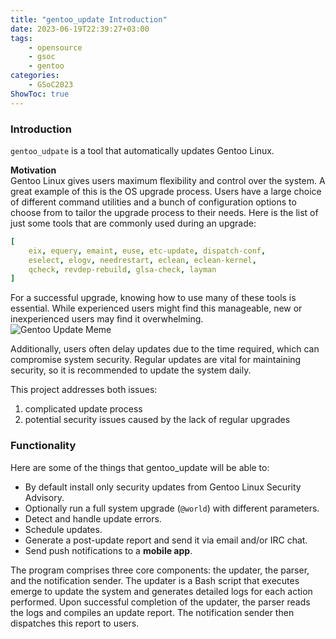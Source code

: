 ```yaml
---
title: "gentoo_update Introduction"
date: 2023-06-19T22:39:27+03:00
tags:
    - opensource
    - gsoc
    - gentoo
categories:
    - GSoC2023
ShowToc: true
---
```


### Introduction
`gentoo_udpate` is a tool that automatically updates Gentoo Linux.  

**Motivation**  
Gentoo Linux gives users maximum flexibility and control over the system. 
A great example of this is the OS upgrade process. Users have a large choice 
of different command utilities and a bunch of configuration options to choose 
from to tailor the upgrade process to their needs. Here is the list of just 
some tools that are commonly used during an upgrade: 

```yaml
[
    eix, equery, emaint, euse, etc-update, dispatch-conf,  
    eselect, elogv, needrestart, eclean, eclean-kernel, 
    qcheck, revdep-rebuild, glsa-check, layman 
]
```

For a successful upgrade, knowing how to use many of these tools is essential. 
While experienced users might find this manageable, new or inexperienced users 
may find it overwhelming.  
![Gentoo Update Meme](/img/lb_gentoo_update_meme.jpg#center)

Additionally, users often delay updates due to the time required, which can 
compromise system security. Regular updates are vital for maintaining security, 
so it is recommended to update the system daily.  

This project addresses both issues:
1. complicated update process 
2. potential security issues caused by the lack of regular upgrades


### Functionality
Here are some of the things that gentoo_update will be able to:
* By default install only security updates from Gentoo Linux Security Advisory.
* Optionally run a full system upgrade (`@world`) with different parameters.
* Detect and handle update errors.
* Schedule updates.
* Generate a post-update report and send it via email and/or IRC chat.
* Send push notifications to a **mobile app**.  

The program comprises three core components: the updater, the parser, and the 
notification sender. The updater is a Bash script that executes emerge to update 
the system and generates detailed logs for each action performed. Upon successful 
completion of the updater, the parser reads the logs and compiles an update report. 
The notification sender then dispatches this report to users.  

